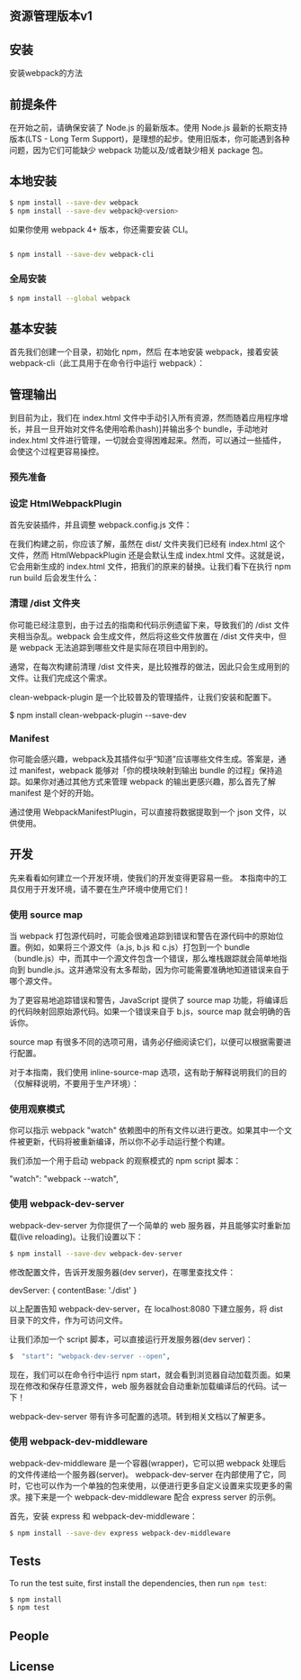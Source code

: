 
## 资源管理版本v1
## 安装
安装webpack的方法


## 前提条件
  
  在开始之前，请确保安装了 Node.js 的最新版本。使用 Node.js 最新的长期支持版本(LTS - Long Term Support)，是理想的起步。使用旧版本，你可能遇到各种问题，因为它们可能缺少 webpack 功能以及/或者缺少相关 package 包。

## 本地安装
```bash
$ npm install --save-dev webpack
$ npm install --save-dev webpack@<version>
```

如果你使用 webpack 4+ 版本，你还需要安装 CLI。
```bash

$ npm install --save-dev webpack-cli

```



### 全局安装
```bash
$ npm install --global webpack

```

## 基本安装

首先我们创建一个目录，初始化 npm，然后 在本地安装 webpack，接着安装 webpack-cli（此工具用于在命令行中运行 webpack）：

## 管理输出
   到目前为止，我们在 index.html 文件中手动引入所有资源，然而随着应用程序增长，并且一旦开始对文件名使用哈希(hash)]并输出多个 bundle，手动地对 index.html 文件进行管理，一切就会变得困难起来。然而，可以通过一些插件，会使这个过程更容易操控。
### 预先准备


### 设定 HtmlWebpackPlugin
首先安装插件，并且调整 webpack.config.js 文件： 

在我们构建之前，你应该了解，虽然在 dist/ 文件夹我们已经有 index.html 这个文件，然而 HtmlWebpackPlugin 还是会默认生成 index.html 文件。这就是说，它会用新生成的 index.html 文件，把我们的原来的替换。让我们看下在执行 npm run build 后会发生什么：

### 清理 /dist 文件夹
你可能已经注意到，由于过去的指南和代码示例遗留下来，导致我们的 /dist 文件夹相当杂乱。webpack 会生成文件，然后将这些文件放置在 /dist 文件夹中，但是 webpack 无法追踪到哪些文件是实际在项目中用到的。

通常，在每次构建前清理 /dist 文件夹，是比较推荐的做法，因此只会生成用到的文件。让我们完成这个需求。

clean-webpack-plugin 是一个比较普及的管理插件，让我们安装和配置下。

$ npm install clean-webpack-plugin --save-dev

### Manifest
你可能会感兴趣，webpack及其插件似乎“知道”应该哪些文件生成。答案是，通过 manifest，webpack 能够对「你的模块映射到输出 bundle 的过程」保持追踪。如果你对通过其他方式来管理 webpack 的输出更感兴趣，那么首先了解 manifest 是个好的开始。

通过使用 WebpackManifestPlugin，可以直接将数据提取到一个 json 文件，以供使用。
 
## 开发
  先来看看如何建立一个开发环境，使我们的开发变得更容易一些。
  本指南中的工具仅用于开发环境，请不要在生产环境中使用它们！
  ### 使用 source map
  当 webpack 打包源代码时，可能会很难追踪到错误和警告在源代码中的原始位置。例如，如果将三个源文件（a.js, b.js 和 c.js）打包到一个 bundle（bundle.js）中，而其中一个源文件包含一个错误，那么堆栈跟踪就会简单地指向到 bundle.js。这并通常没有太多帮助，因为你可能需要准确地知道错误来自于哪个源文件。

为了更容易地追踪错误和警告，JavaScript 提供了 source map 功能，将编译后的代码映射回原始源代码。如果一个错误来自于 b.js，source map 就会明确的告诉你。

source map 有很多不同的选项可用，请务必仔细阅读它们，以便可以根据需要进行配置。

对于本指南，我们使用 inline-source-map 选项，这有助于解释说明我们的目的（仅解释说明，不要用于生产环境）：
### 使用观察模式
你可以指示 webpack "watch" 依赖图中的所有文件以进行更改。如果其中一个文件被更新，代码将被重新编译，所以你不必手动运行整个构建。

我们添加一个用于启动 webpack 的观察模式的 npm script 脚本：

 "watch": "webpack --watch",

 ### 使用 webpack-dev-server
 webpack-dev-server 为你提供了一个简单的 web 服务器，并且能够实时重新加载(live reloading)。让我们设置以下：
```bash
$ npm install --save-dev webpack-dev-server
```
修改配置文件，告诉开发服务器(dev server)，在哪里查找文件：

  devServer: {
    contentBase: './dist'
   }

以上配置告知 webpack-dev-server，在 localhost:8080 下建立服务，将 dist 目录下的文件，作为可访问文件。

让我们添加一个 script 脚本，可以直接运行开发服务器(dev server)：

```bash
$  "start": "webpack-dev-server --open",
```

现在，我们可以在命令行中运行 npm start，就会看到浏览器自动加载页面。如果现在修改和保存任意源文件，web 服务器就会自动重新加载编译后的代码。试一下！

webpack-dev-server 带有许多可配置的选项。转到相关文档以了解更多。

### 使用 webpack-dev-middleware
webpack-dev-middleware 是一个容器(wrapper)，它可以把 webpack 处理后的文件传递给一个服务器(server)。 webpack-dev-server 在内部使用了它，同时，它也可以作为一个单独的包来使用，以便进行更多自定义设置来实现更多的需求。接下来是一个 webpack-dev-middleware 配合 express server 的示例。

首先，安装 express 和 webpack-dev-middleware：

```bash
$ npm install --save-dev express webpack-dev-middleware

```

## Tests

  To run the test suite, first install the dependencies, then run `npm test`:

```bash
$ npm install
$ npm test
```

## People


## License
